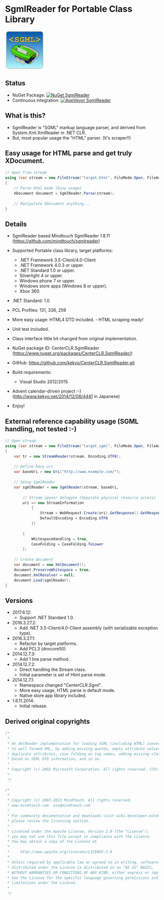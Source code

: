 # SgmlReader for Portable Class Library

![SgmlReader for Portable Class Library](https://raw.githubusercontent.com/kekyo/CenterCLR.SgmlReader/master/CenterCLR.SgmlReader.128.png)

## Status
* NuGet Package: [![NuGet SgmlReader](https://img.shields.io/nuget/v/CenterCLR.SgmlReader.svg?style=flat)](https://www.nuget.org/packages/CenterCLR.SgmlReader)
* Continuous integration: [![AppVeyor SgmlReader](https://img.shields.io/appveyor/ci/kekyo/centerclr-sgmlreader.svg?style=flat)](https://ci.appveyor.com/project/kekyo/centerclr-sgmlreader)

## What is this?

* SgmlReader is "SGML" markup language parser, and derived from System.Xml.XmlReader in .NET CLR.
* But, most popular usage the "HTML" parser. (It's scraper!!)

## Easy usage for HTML parse and get truly XDocument.
``` csharp
// Open from stream
using (var stream = new FileStream("target.html", FileMode.Open, FileAccess.Read, FileShare.Read))
{
    // Parse Html mode (Easy usage)
    XDocument document = SgmlReader.Parse(stream);

    // Manipulate XDocument anything...
}
```

## Details

* SgmlReader based Mindtouch SgmlReader 1.8.11 (https://github.com/mindtouch/sgmlreader)
* Supported Portable class library, target platforms:
  * .NET Framework 3.5-Client/4.0-Client
  * .NET Framework 4.0.3 or upper.
  * .NET Standard 1.0 or upper.
  * Silverlight 4 or upper.
  * Windows phone 7 or upper.
  * Windows store apps (Windows 8 or upper).
  * Xbox 360.

* .NET Standard: 1.0
* PCL Profiles: 131, 336, 259

* More easy usage: HTML4 DTD included. - HTML scraping ready!
* Unit test included.
* Class interface little bit changed from original implementation.

* NuGet package ID: CenterCLR.SgmlReader (https://www.nuget.org/packages/CenterCLR.SgmlReader/)
* GitHub: https://github.com/kekyo/CenterCLR.SgmlReader.git

* Build requirements:
  * Visual Studio 2012/2015

* Advent calendar-driven project :-)  (http://www.kekyo.net/2014/12/08/4441  in Japanese)

* Enjoy!

## External reference capability usage (SGML handling, not tested :-)
``` csharp
// Open stream
using (var stream = new FileStream("target.sgml", FileMode.Open, FileAccess.Read, FileShare.Read))
{
    var tr = new StreamReader(stream, Encoding.UTF8);

    // Define base uri
    var baseUri = new Uri("http://www.example.com/");

    // Setup SgmlReader
    var sgmlReader = new SgmlReader(stream, baseUri,

        // Stream opener delegate (Separate physical resource access)
        uri => new StreamInformation
            {
                Stream = WebRequest.Create(uri).GetResponse().GetResponseStream(),
                DefaultEncoding = Encoding.UTF8
            })

        {
            WhitespaceHandling = true,
            CaseFolding = CaseFolding.ToLower
        };

    // create document
    var document = new XmlDocument();
    document.PreserveWhitespace = true;
    document.XmlResolver = null;
    document.Load(sgmlReader);
}
```

## Versions
* 2017.6.12:
  * Support .NET Standard 1.0.
* 2016.3.27.2:
  * Add .NET 3.5-Client/4.0-Client assembly (with serializable exception type).
* 2016.3.27.1:
  * Refactor by target platforms.
  * Add PCL3 (dnxcore50)
* 2014.12.7.3:
  * Add 1 line parse method.
* 2014.12.7.2:
  * Direct handling the Stream class.
  * Initial parameter is set of Html parse mode.
* 2014.12.7.1:
  * Namespace changed "CenterCLR.Sgml".
  * More easy usage, HTML parse is default mode.
  * Native store app library included.
* 1.8.11.2014:
  * Initial release.

## Derived original copyrights
``` csharp
/*
 * 
 * An XmlReader implementation for loading SGML (including HTML) converting it
 * to well formed XML, by adding missing quotes, empty attribute values, ignoring
 * duplicate attributes, case folding on tag names, adding missing closing tags
 * based on SGML DTD information, and so on.
 *
 * Copyright (c) 2002 Microsoft Corporation. All rights reserved. (Chris Lovett)
 *
 */

/*
 * 
 * Copyright (c) 2007-2013 MindTouch. All rights reserved.
 * www.mindtouch.com  oss@mindtouch.com
 *
 * For community documentation and downloads visit wiki.developer.mindtouch.com;
 * please review the licensing section.
 *
 * Licensed under the Apache License, Version 2.0 (the "License");
 * you may not use this file except in compliance with the License.
 * You may obtain a copy of the License at
 * 
 *     http://www.apache.org/licenses/LICENSE-2.0
 * 
 * Unless required by applicable law or agreed to in writing, software
 * distributed under the License is distributed on an "AS IS" BASIS,
 * WITHOUT WARRANTIES OR CONDITIONS OF ANY KIND, either express or implied.
 * See the License for the specific language governing permissions and
 * limitations under the License.
 *
 */
```
